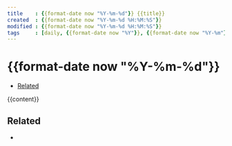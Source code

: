 ```yaml
---
title    : {{format-date now "%Y-%m-%d"}} {{title}}
created  : {{format-date now "%Y-%m-%d %H:%M:%S"}}
modified : {{format-date now "%Y-%m-%d %H:%M:%S"}}
tags     : [daily, {{format-date now "%Y"}}, {{format-date now "%Y-%m"}}{{#if extra.tags}}, {{extra.tags}}{{/if}}]
---
```


# {{format-date now "%Y-%m-%d"}}


<!-- mtoc start -->
- [Related](#related)
<!-- mtoc end -->

{{content}}


## Related

- 

